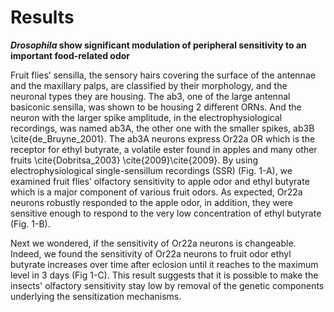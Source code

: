 # Results

**_Drosophila_ show significant modulation of peripheral sensitivity to an important food-related odor**

Fruit flies’ sensilla, the sensory hairs covering the surface of the antennae and the maxillary palps, are classified by their morphology, and the neuronal types they are housing. The ab3, one of the large antennal basiconic sensilla, was shown to be housing 2 different ORNs. And the neuron with the larger spike amplitude, in the electrophysiological recordings, was named ab3A, the other one with the smaller spikes, ab3B \cite{de_Bruyne_2001}. The ab3A neurons express Or22a OR which is the receptor for ethyl butyrate, a volatile ester found in apples and many other fruits \cite{Dobritsa_2003} \cite{2009}\cite{2009}. By using electrophysiological single-sensillum recordings (SSR) (Fig. 1-A), we examined fruit flies’ olfactory sensitivity to apple odor and ethyl butyrate which is a major component of various fruit odors. As expected, Or22a neurons robustly responded to the apple odor, in addition, they were sensitive enough to respond to the very low concentration of ethyl butyrate (Fig. 1-B).

Next we wondered, if the sensitivity of Or22a neurons is changeable. Indeed, we found the sensitivity of Or22a neurons to fruit odor ethyl butyrate increases over time after eclosion until it reaches to the maximum level in 3 days (Fig 1-C). This result suggests that it is possible to make the insects' olfactory sensitivity stay low by removal of the genetic components underlying the sensitization mechanisms.


